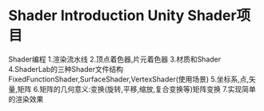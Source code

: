 # Shader Introduction Unity Shader项目
Shader编程
1.渲染流水线
2.顶点着色器,片元着色器
3.材质和Shader
4.ShaderLab的三种Shader文件结构FixedFunctionShader,SurfaceShader,VertexShader(使用场景)
5.坐标系,点,矢量,矩阵
6.矩阵的几何意义:变换(旋转,平移,缩放,复合变换等)矩阵变换
7.实现简单的渲染效果
